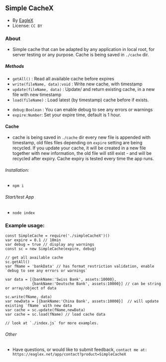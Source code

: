 ## Simple CacheX
* By [EagleX](http://eaglex.net) 
* License: `CC BY` 

### About
* Simple cache that can be adapted by any application in local root, for server testing or any purpose. Cache is being saved in `./cache` dir.

##### Methods
* `getAll()` : Read all available cache before expires
* `write(fileName, data):void` : Write new cache, with timestamp 
* `update(fileName, data)` : Update/ and return existing cache, in a new file with new timestamp
* `load(fileName)` : Load latest (by timestamp) cache before if exists.

- `debug:Boolean` : You can enable debug to see any errors or warnings
- `expire:Number`: Set your expire time, default is 1 hour.

#### Cache
* cache is being saved in `./cache` dir every new file is appended with timestamp, old files files depending on `expire` setting are being recycled. If you update your cache, it will be created in a new file together with new information, the old file will still exist - and will be recycled after expiry. Cache expiry is tested every time the app runs.


###### Installation:
* `npm i`

###### Start/test App
* `node index`

### Example usage:
```
const SimpleCache = require('./simpleCacheX')()
var expire = 0.1 // 10min
var debug = true // display any warnings
const sc = new SimpleCache(expire, debug)

// get all available cache 
sc.getAll()
var fName = 'bankData' // has format restriction validation, enable `debug to see any errors or warnings`

var data = [{bankName:'Swiss Bank', assets:10000},
            {bankName:'Deutsche Bank', assets:10000}] // can be string or array/object of data

sc.write(fName, data)
var newData = [{bankName:'China Bank', assets:10000}]  // will update existing `fName` with new data
var cache = sc.update(fName,newData)
var cache = sc.load(fName) // load cache data

// look at `./index.js` for more examples. 

```

###### Other
* Have questions, or would like to submit feedback, `contact me at: https://eaglex.net/app/contact?product=SimpleCacheX`